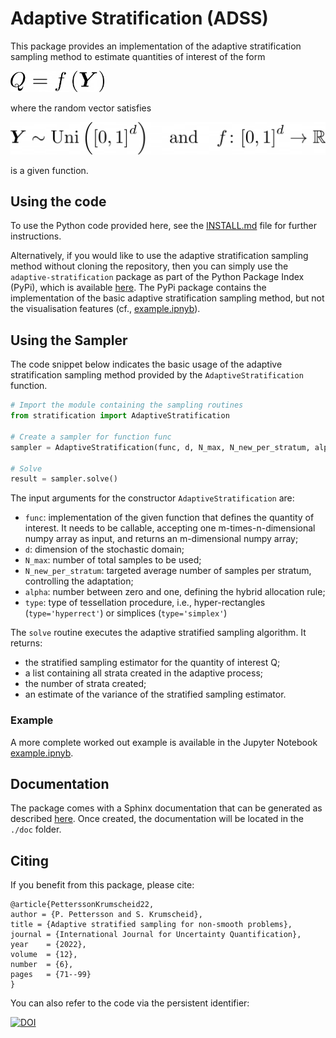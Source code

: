 # Adaptive Stratification (ADSS)

This package provides an implementation of the adaptive stratification sampling method to estimate quantities of interest of the form

[<img src="./assets/QoI.png" width="150"/>](./assets/QoI.png)

where the random vector satisfies

[<img src="./assets/QoI_details.png" width="550"/>](./assets/QoI_details.png)

is a given function.

## Using the code
To use the Python code provided here, see the [INSTALL.md](./INSTALL.md) file for further instructions.

Alternatively, if you would like to use the adaptive stratification sampling method without cloning the repository, then you can simply use the `adaptive-stratification` package as part of the Python Package Index (PyPi), which is available [here](https://pypi.org/project/adaptive-stratification/). The PyPi package contains the implementation of the basic adaptive stratification sampling method, but not the visualisation features (cf., [example.ipnyb](./example.ipynb)).

## Using the Sampler

The code snippet below indicates the basic usage of the adaptive stratification sampling method provided by the `AdaptiveStratification` function.

```python
# Import the module containing the sampling routines
from stratification import AdaptiveStratification

# Create a sampler for function func
sampler = AdaptiveStratification(func, d, N_max, N_new_per_stratum, alpha, type='hyperrect')

# Solve
result = sampler.solve()
```
The input arguments for the constructor `AdaptiveStratification` are:

* `func`: implementation of the given function that defines the quantity of interest. It needs to be callable, accepting one m-times-n-dimensional numpy array as input, and returns an m-dimensional numpy array;
* `d`: dimension of the stochastic domain;
* `N_max`: number of total samples to be used;
* `N_new_per_stratum`: targeted average number of samples per stratum, controlling the adaptation;
* `alpha`: number between zero and one, defining the hybrid allocation rule;
* `type`: type of tessellation procedure, i.e., hyper-rectangles (`type='hyperrect'`) or simplices (`type='simplex'`)

The `solve` routine executes the adaptive stratified sampling algorithm. It returns:

* the stratified sampling estimator for the quantity of interest Q;
* a list containing all strata created in the adaptive process;
* the number of strata created;
* an estimate of the variance of the stratified sampling estimator.


### Example
A more complete worked out example is available in the Jupyter Notebook [example.ipnyb](./example.ipynb).

## Documentation
The package comes with a Sphinx documentation that can be generated as described [here](./docs/README.md). Once created, the documentation will be located in the `./doc` folder.

## Citing
If you benefit from this package, please cite:
```
@article{PetterssonKrumscheid22,
author = {P. Pettersson and S. Krumscheid},
title = {Adaptive stratified sampling for non-smooth problems},
journal = {International Journal for Uncertainty Quantification},
year    = {2022},
volume  = {12},
number  = {6},
pages   = {71--99}
}
```
You can also refer to the code via the persistent identifier:

[![DOI](https://zenodo.org/badge/466178846.svg)](https://zenodo.org/badge/latestdoi/466178846)
